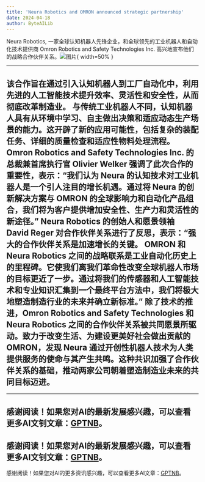 ```yaml
---
title: 'Neura Robotics and OMRON announced strategic partnership'
date: 2024-04-18
author: ByteAILib
---
```


Neura Robotics, 一家全球认知机器人先锋企业，和全球领先的工业机器人和自动化技术提供商 Omron Robotics and Safety Technologies Inc. 高兴地宣布他们的战略合作伙伴关系。![图片](https://ai-techpark.com/wp-content/uploads/2020/06/Buyer-Guide-500x281-1.jpg){ width=50% }

---
该合作旨在通过引入认知机器人到工厂自动化中，利用先进的人工智能技术提升效率、灵活性和安全性，从而彻底改革制造业。
与传统工业机器人不同，认知机器人具有从环境中学习、自主做出决策和适应动态生产场景的能力。这开辟了新的应用可能性，包括复杂的装配任务、详细的质量检查和适应性物料处理流程。
Omron Robotics and Safety Technologies Inc. 的总裁兼首席执行官 Olivier Welker 强调了此次合作的重要性，表示：“我们认为 Neura 的认知技术对工业机器人是一个引人注目的增长机遇。通过将 Neura 的创新解决方案与 OMRON 的全球影响力和自动化产品组合，我们将为客户提供增加安全性、生产力和灵活性的新途径。”
Neura Robotics 的创始人和愿景领袖 David Reger 对合作伙伴关系进行了反思，表示：“强大的合作伙伴关系是加速增长的关键。 OMRON 和 Neura Robotics 之间的战略联系是工业自动化历史上的里程碑。它使我们离我们革命性改变全球机器人市场的目标更近了一步。通过将我们的传感器和人工智能技术和专业知识汇集到一个最终平台方法中，我们将极大地塑造制造行业的未来并确立新标准。”
除了技术的推进，Omron Robotics and Safety Technologies 和 Neura Robotics 之间的合作伙伴关系被共同愿景所驱动。致力于改变生活、为建设更美好社会做出贡献的 OMRON，发现 Neura 通过开创性机器人技术为人类提供服务的使命与其产生共鸣。这种共识加强了合作伙伴关系的基础，推动两家公司朝着塑造制造业未来的共同目标迈进。
---

---
感谢阅读！如果您对AI的最新发展感兴趣，可以查看更多AI文钊文章：[GPTNB](https://gptnb.com)。
---
感谢阅读！如果您对AI的最新发展感兴趣，可以查看更多AI文钊文章：[GPTNB](https://gptnb.com)。
---
感谢阅读！如果您对AI的更多资讯感兴趣，可以查看更多AI文章：[GPTNB](https://gptnb.com)。